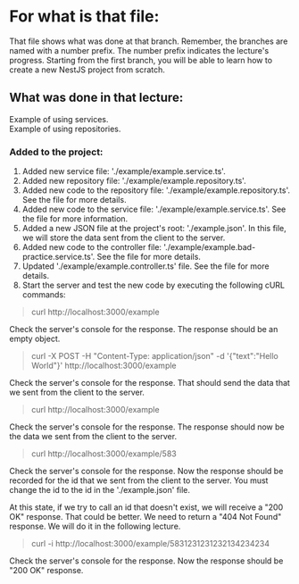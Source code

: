 # For what is that file:  
That file shows what was done at that branch. Remember, the branches are named with a number prefix. The number prefix indicates the lecture's progress. Starting from the first branch, you will be able to learn how to create a new NestJS project from scratch.  

## What was done in that lecture:  
Example of using services.  
Example of using repositories.  

### Added to the project:  
1. Added new service file: './example/example.service.ts'.  
2. Added new repository file: './example/example.repository.ts'.  
3. Added new code to the repository file: './example/example.repository.ts'. See the file for more details.  
4. Added new code to the service file: './example/example.service.ts'. See the file for more information.  
5. Added a new JSON file at the project's root: './example.json'. In this file, we will store the data sent from the client to the server.  
6. Added new code to the controller file: './example/example.bad-practice.service.ts'. See the file for more details.  
7. Updated './example/example.controller.ts' file. See the file for more details.  
8. Start the server and test the new code by executing the following cURL commands:  
> curl http://localhost:3000/example  

Check the server's console for the response. The response should be an empty object.  

> curl -X POST -H "Content-Type: application/json" -d '{"text":"Hello World"}' http://localhost:3000/example 

Check the server's console for the response. That should send the data that we sent from the client to the server.  

> curl http://localhost:3000/example  

Check the server's console for the response. The response should now be the data we sent from the client to the server.  

> curl http://localhost:3000/example/583  

Check the server's console for the response. Now the response should be recorded for the id that we sent from the client to the server. You must change the id to the id in the './example.json' file.  

At this state, if we try to call an id that doesn't exist, we will receive a "200 OK" response. That could be better. We need to return a "404 Not Found" response. We will do it in the following lecture.  

> curl -i http://localhost:3000/example/5831231231232134234234  

Check the server's console for the response. Now the response should be "200 OK" response.  